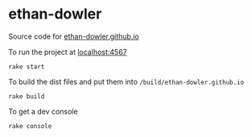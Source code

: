 # ethan-dowler
Source code for [ethan-dowler.github.io](https://ethan-dowler.github.io)

To run the project at [localhost:4567](http://localhost:4567)
```
rake start
```

To build the dist files and put them into `/build/ethan-dowler.github.io`
```
rake build
```

To get a dev console
```
rake console
```